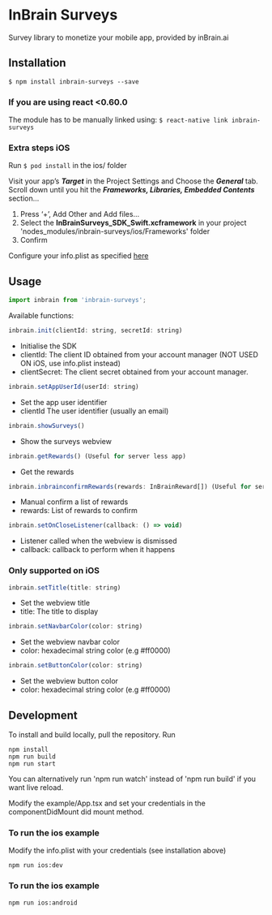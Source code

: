 # InBrain Surveys
Survey library to monetize your mobile app, provided by inBrain.ai

## Installation

`$ npm install inbrain-surveys --save`

### If you are using react <0.60.0

The module has to be manually linked using:
`$ react-native link inbrain-surveys`

### Extra steps iOS
Run `$ pod install` in the ios/ folder

Visit your app’s ***Target*** in the Project Settings and Choose the ***General*** tab.
Scroll down until you hit the ***Frameworks, Libraries, Embedded Contents*** section… 
1) Press ‘+’, Add Other and Add files...
2) Select the **InBrainSurveys_SDK_Swift.xcframework** in your project 'nodes_modules/inbrain-surveys/ios/Frameworks' folder
3) Confirm

Configure your info.plist as specified [here](https://github.com/inBrainSurveys/InBrainSurveys_SDK_Swift/blob/master/README.md#configuration)


## Usage
```javascript
import inbrain from 'inbrain-surveys';
```
Available functions:
```javascript
inbrain.init(clientId: string, secretId: string)
```
* Initialise the SDK
* clientId: The client ID obtained from your account manager (NOT USED ON iOS, use info.plist instead)
* clientSecret: The client secret obtained from your account manager.

```javascript
inbrain.setAppUserId(userId: string)
```
* Set the app user identifier
* clientId The user identifier (usually an email)

```javascript
inbrain.showSurveys()
```
* Show the surveys webview

```javascript
inbrain.getRewards() (Useful for server less app)
```
* Get the rewards
```javascript
inbrain.inbrainconfirmRewards(rewards: InBrainReward[]) (Useful for server less app)
```
* Manual confirm a list of rewards
* rewards: List of rewards to confirm

```javascript
inbrain.setOnCloseListener(callback: () => void) 
```
* Listener called when the webview is dismissed
* callback: callback to perform when it happens



### Only supported on iOS
```javascript
inbrain.setTitle(title: string)
```
* Set the webview title
* title: The title to display

```javascript
inbrain.setNavbarColor(color: string)
```
* Set the webview navbar color
* color: hexadecimal string color (e.g #ff0000)

```javascript
inbrain.setButtonColor(color: string)
```
* Set the webview button color
* color: hexadecimal string color (e.g #ff0000)

## Development
To install and build locally, pull the repository.
Run 
```
npm install 
npm run build 
npm run start 
```

You can alternatively run 'npm run watch' instead of 'npm run build' if you want live reload.

Modify the example/App.tsx and set your credentials in the componentDidMount did mount method.

### To run the ios example
Modify the info.plist with your credentials (see installation above)
```
npm run ios:dev
```

### To run the ios example
```
npm run ios:android
```

